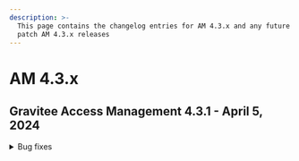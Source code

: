 ```yaml
---
description: >-
  This page contains the changelog entries for AM 4.3.x and any future minor or
  patch AM 4.3.x releases
---
```


# AM 4.3.x

## Gravitee Access Management 4.3.1 - April 5, 2024

<details>

<summary>Bug fixes</summary>

**Gateway**

* Disable Application [#9584](https://github.com/gravitee-io/issues/issues/9584)

**Other**

* Expired records present in table ciba\_auth\_requests. Cron is not taken into account. [#9499](https://github.com/gravitee-io/issues/issues/9499)
* Logs too verbose in AM when GeoIP plugin is not available [#9633](https://github.com/gravitee-io/issues/issues/9633)
* Support SAML mixing response binding protocol [#9648](https://github.com/gravitee-io/issues/issues/9648)

</details>


